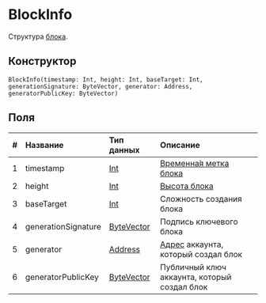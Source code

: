 # BlockInfo

Структура [блока](/blockchain/block.md).

## Конструктор

``` ride
BlockInfo(timestamp: Int, height: Int, baseTarget: Int, generationSignature: ByteVector, generator: Address, generatorPublicKey: ByteVector)
```

## Поля

|   #   | Название | Тип данных | Описание |
| :--- | :--- | :--- | :--- |
| 1 | timestamp | [Int](/ride/data-types/int.md) | [Временна́я метка блока](/blockchain/block/block-timestamp.md) |
| 2 | height | [Int](/ride/data-types/int.md) | [Высота блока](/blockchain/block/block-height.md) |
| 3 | baseTarget | [Int](/ride/data-types/int.md) | Сложность создания блока |
| 4 | generationSignature | [ByteVector](/ride/data-types/byte-vector.md) | Подпись ключевого блока |
| 5 | generator | [Address](/ride/structures/common-structures/address.md) | [Адрес](/blockchain/account/address.md) аккаунта, который создал блок |
| 6 | generatorPublicKey | [ByteVector](/ride/data-types/byte-vector.md) | Публичный ключ аккаунта, который создал блок |
